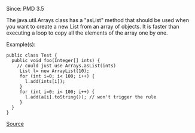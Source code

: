 Since: PMD 3.5

The java.util.Arrays class has a &quot;asList&quot; method that should be used when you want to create a new List from
an array of objects. It is faster than executing a loop to copy all the elements of the array one by one.

Example(s):
```
public class Test {
  public void foo(Integer[] ints) {
    // could just use Arrays.asList(ints)
     List l= new ArrayList(10);
     for (int i=0; i< 100; i++) {
       l.add(ints[i]);
     }
     for (int i=0; i< 100; i++) {
       l.add(a[i].toString()); // won't trigger the rule
     }
  }
}
```

[Source](https://pmd.github.io/pmd-5.6.1/pmd-java/rules/java/optimizations.html#UseArraysAsList)
